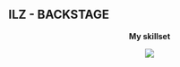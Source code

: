 ## ILZ - BACKSTAGE

<!--
**MccXaccess/MccXaccess** is a ✨ _special_ ✨ repository because its `README.md` (this file) appears on your GitHub profile.

Here are some ideas to get you started:

- 🔭 I’m currently working on ...
- 🌱 I’m currently learning ...
- 👯 I’m looking to collaborate on ...
- 🤔 I’m looking for help with ...
- 💬 Ask me about ...
- 📫 How to reach me: ...
- 😄 Pronouns: ...
- ⚡ Fun fact: ...
[![My Skills](https://skillicons.dev/icons?i=bash)](https://skillicons.dev)
-->
<p align="center"><b>My skillset</b></p>
<p align="center">
  <a href="https://skillicons.dev">
    <img src="https://skillicons.dev/icons?i=git,bash,cs,github,js,linux,nodejs,postgres" />
  </a>
</p>
